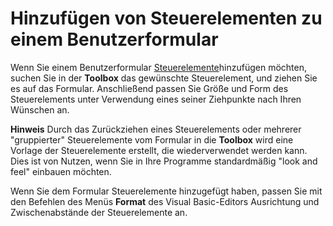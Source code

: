 
# Hinzufügen von Steuerelementen zu einem Benutzerformular

Wenn Sie einem Benutzerformular [Steuerelemente](a85149e1-459e-f83b-3171-467a7e29ca28.md)hinzufügen möchten, suchen Sie in der  **Toolbox** das gewünschte Steuerelement, und ziehen Sie es auf das Formular. Anschließend passen Sie Größe und Form des Steuerelements unter Verwendung eines seiner Ziehpunkte nach Ihren Wünschen an.


 **Hinweis**  Durch das Zurückziehen eines Steuerelements oder mehrerer "gruppierter" Steuerelemente vom Formular in die  **Toolbox** wird eine Vorlage der Steuerelemente erstellt, die wiederverwendet werden kann. Dies ist von Nutzen, wenn Sie in Ihre Programme standardmäßig "look and feel" einbauen möchten.


Wenn Sie dem Formular Steuerelemente hinzugefügt haben, passen Sie mit den Befehlen des Menüs  **Format** des Visual Basic-Editors Ausrichtung und Zwischenabstände der Steuerelemente an.

